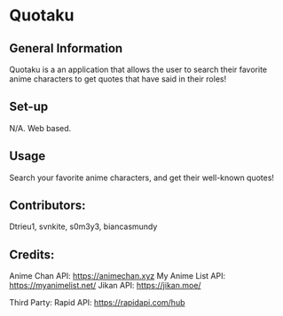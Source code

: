 # Quotaku

## General Information
Quotaku is a an application that allows the user to search their favorite anime characters to get quotes that have said in their roles!

## Set-up
N/A. Web based. 

## Usage
Search your favorite anime characters, and get their well-known quotes! 

## Contributors:

Dtrieu1, svnkite, s0m3y3, biancasmundy

## Credits: 

Anime Chan API: https://animechan.xyz
My Anime List API: https://myanimelist.net/
Jikan API: https://jikan.moe/

Third Party:
Rapid API: https://rapidapi.com/hub
